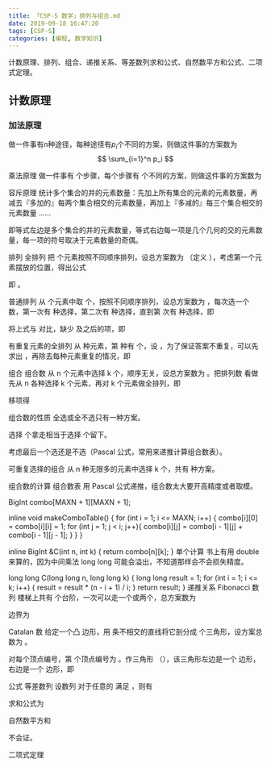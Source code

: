 ```yaml
---
title: 「CSP-S 数学」排列与组合.md
date: 2019-09-18 16:47:20
tags: [CSP-S]
categories: [编程, 数学知识]
---
```


<script type="text/x-mathjax-config">
    MathJax.Hub.Config({
      tex2jax: {
        skipTags: ['script', 'noscript', 'style', 'textarea', 'pre'],
        inlineMath: [['$','$']]
      }
    });
  </script>
  <script src="https://cdn.mathjax.org/mathjax/latest/MathJax.js?config=TeX-AMS-MML_HTMLorMML" type="text/javascript"></script>
  
计数原理、排列、组合、递推关系、等差数列求和公式、自然数平方和公式、二项式定理。

## 计数原理
### 加法原理
做一件事有$n$种途径，每种途径有$p_i$个不同的方案，则做这件事的方案数为
$$
\sum_{i=1}^n p_i
$$


乘法原理
做一件事有  个步骤，每个步骤有  个不同的方案，则做这件事的方案数为


容斥原理
统计多个集合的并的元素数量：先加上所有集合的元素的元素数量，再减去『多加的』每两个集合相交的元素数量，再加上『多减的』每三个集合相交的元素数量 ……

即等式左边是多个集合的并的元素数量，等式右边每一项是几个几何的交的元素数量，每一项的符号取决于元素数量的奇偶。

排列
全排列
把  个元素按照不同顺序排列，设总方案数为 （定义 ），考虑第一个元素摆放的位置，得出公式


即 。

普通排列
从  个元素中取  个，按照不同顺序排列，设总方案数为 ，每次选一个数，第一次有  种选择，第二次有  种选择，直到第  次有  种选择，即


将上式与  对比，缺少  及之后的项，即


有重复元素的全排列
从  种元素，第  种有  个，设 ，为了保证答案不重复，可以先求出 ，再除去每种元素重复的情况，即


组合
组合数
从 n 个元素中选择 k 个，顺序无关，设总方案数为 。把排列数  看做先从 n 各种选择 k 个元素，再对 k 个元素做全排列，即


移项得


组合数的性质
 全选或全不选只有一种方案。

 选择  个拿走相当于选择  个留下。

 考虑最后一个选还是不选（Pascal 公式，常用来递推计算组合数表）。

可重复选择的组合
从 n 种无限多的元素中选择 k 个，共有  种方案。

组合数的计算
组合数表
用 Pascal 公式递推，组合数太大要开高精度或者取模。

BigInt combo[MAXN + 1][MAXN + 1];

inline void makeComboTable() {
    for (int i = 1; i <= MAXN; i++) {
        combo[i][0] = combo[i][i] = 1;
        for (int j = 1; j < i; j++){
            combo[i][j] = combo[i - 1][j] + combo[i - 1][j - 1];
        }
    }
}

inline BigInt &C(int n, int k) {
    return combo[n][k];
}
单个计算
书上有用 double 来算的，因为中间乘法 long long 可能会溢出，不知道那样会不会损失精度。

long long C(long long n, long long k) {
    long long result = 1;
    for (int i = 1; i <= k; i++) {
        result = result * (n - i + 1) / i;
    }
    return result;
}
递推关系
Fibonacci 数列
楼梯上共有  个台阶，一次可以走一个或两个，总方案数为


边界为


Catalan 数
给定一个凸  边形，用  条不相交的直线将它剖分成  个三角形，设方案总数为 。

对每个顶点编号，第  个顶点编号为 。作三角形 （），该三角形左边是一个 边形，右边是一个  边形，即


公式
等差数列
设数列  对于任意的  满足 ，则有


求和公式为


自然数平方和

不会证。

二项式定理

